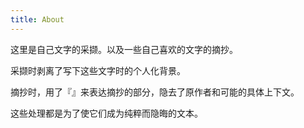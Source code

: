 ```yaml
---
title: About
---
```


这里是自己文字的采撷。以及一些自己喜欢的文字的摘抄。

采撷时剥离了写下这些文字时的个人化背景。

摘抄时，用了『』来表达摘抄的部分，隐去了原作者和可能的具体上下文。

这些处理都是为了使它们成为纯粹而隐晦的文本。
